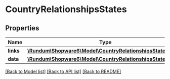 # CountryRelationshipsStates

## Properties
Name | Type | Description | Notes
------------ | ------------- | ------------- | -------------
**links** | [**\Rundum\Shopware6\Model\CountryRelationshipsStatesLinks**](CountryRelationshipsStatesLinks.md) |  | [optional] 
**data** | [**\Rundum\Shopware6\Model\CountryRelationshipsStatesData[]**](CountryRelationshipsStatesData.md) |  | [optional] 

[[Back to Model list]](../../README.md#documentation-for-models) [[Back to API list]](../../README.md#documentation-for-api-endpoints) [[Back to README]](../../README.md)

